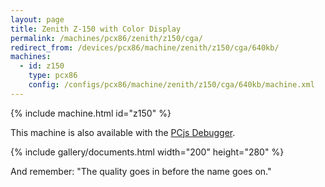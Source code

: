 ```yaml
---
layout: page
title: Zenith Z-150 with Color Display
permalink: /machines/pcx86/zenith/z150/cga/
redirect_from: /devices/pcx86/machine/zenith/z150/cga/640kb/
machines:
  - id: z150
    type: pcx86
    config: /configs/pcx86/machine/zenith/z150/cga/640kb/machine.xml
---
```


{% include machine.html id="z150" %}

This machine is also available with the [PCjs Debugger](/configs/pcx86/machine/zenith/z150/cga/640kb/debugger/machine.xml).

{% include gallery/documents.html width="200" height="280" %}

And remember: "The quality goes in before the name goes on."
